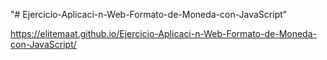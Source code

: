 "# Ejercicio-Aplicaci-n-Web-Formato-de-Moneda-con-JavaScript" 

https://elitemaat.github.io/Ejercicio-Aplicaci-n-Web-Formato-de-Moneda-con-JavaScript/
